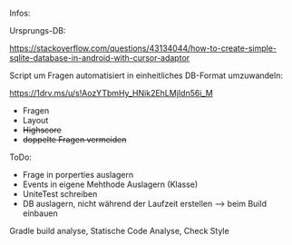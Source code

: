 Infos:

Ursprungs-DB:

https://stackoverflow.com/questions/43134044/how-to-create-simple-sqlite-database-in-android-with-cursor-adaptor

Script um Fragen automatisiert in einheitliches DB-Format umzuwandeln:

https://1drv.ms/u/s!AozYTbmHy_HNik2EhLMjIdn56i_M

* Fragen
* Layout
* ~~Highscore~~
* ~~doppelte Fragen vermeiden~~

ToDo:
* Frage in porperties auslagern
* Events in eigene Mehthode Auslagern (Klasse)
* UniteTest schreiben
* DB auslagern, nicht während der Laufzeit erstellen --> beim Build einbauen

Gradle build analyse, Statische Code Analyse, Check Style
